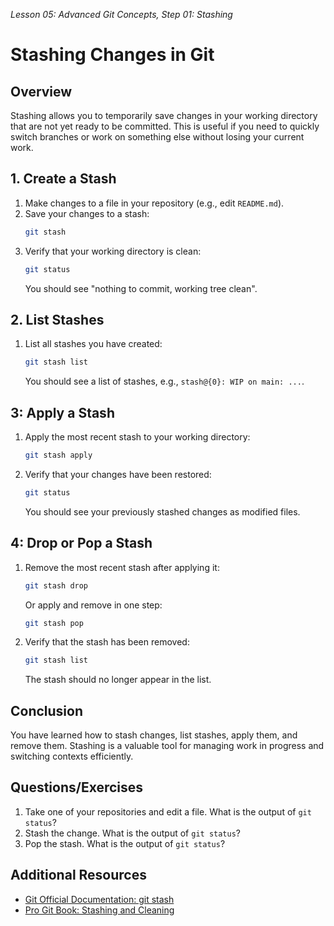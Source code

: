 *Lesson 05: Advanced Git Concepts, Step 01: Stashing*
# Stashing Changes in Git

## Overview
Stashing allows you to temporarily save changes in your working directory that are not yet ready to be committed. This is useful if you need to quickly switch branches or work on something else without losing your current work.

## 1. Create a Stash

1. Make changes to a file in your repository (e.g., edit `README.md`).
2. Save your changes to a stash:
   ```bash
   git stash
   ```
3. Verify that your working directory is clean:
   ```bash
   git status
   ```
   You should see "nothing to commit, working tree clean".

## 2. List Stashes

1. List all stashes you have created:
   ```bash
   git stash list
   ```
   You should see a list of stashes, e.g., `stash@{0}: WIP on main: ...`.

## 3: Apply a Stash

1. Apply the most recent stash to your working directory:
   ```bash
   git stash apply
   ```
2. Verify that your changes have been restored:
   ```bash
   git status
   ```
   You should see your previously stashed changes as modified files.

## 4: Drop or Pop a Stash

1. Remove the most recent stash after applying it:
   ```bash
   git stash drop
   ```
   Or apply and remove in one step:
   ```bash
   git stash pop
   ```
2. Verify that the stash has been removed:
   ```bash
   git stash list
   ```
   The stash should no longer appear in the list.

## Conclusion

You have learned how to stash changes, list stashes, apply them, and remove them. Stashing is a valuable tool for managing work in progress and switching contexts efficiently.

## Questions/Exercises

1. Take one of your repositories and edit a file. What is the output of `git status`?
2. Stash the change. What is the output of `git status`?
3. Pop the stash. What is the output of `git status`?

## Additional Resources
- [Git Official Documentation: git stash](https://git-scm.com/docs/git-stash)
- [Pro Git Book: Stashing and Cleaning](https://git-scm.com/book/en/v2/Git-Tools-Stashing-and-Cleaning)
